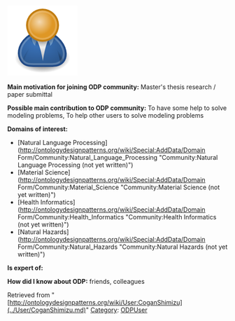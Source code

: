 [![Image:ODPUser.png](../images/a/a6/ODPUser.png)](../Image/ODPUser.png.md "Image:ODPUser.png")




  





__Main motivation for joining ODP community:__ Master's thesis research / paper submittal


__Possible main contribution to ODP community:__ To have some help to solve modeling problems, To help other users to solve modeling problems


__Domains of interest:__



* [Natural Language Processing](http://ontologydesignpatterns.org/wiki/Special:AddData/Domain Form/Community:Natural_Language_Processing "Community:Natural Language Processing (not yet written)")
* [Material Science](http://ontologydesignpatterns.org/wiki/Special:AddData/Domain Form/Community:Material_Science "Community:Material Science (not yet written)")
* [Health Informatics](http://ontologydesignpatterns.org/wiki/Special:AddData/Domain Form/Community:Health_Informatics "Community:Health Informatics (not yet written)")
* [Natural Hazards](http://ontologydesignpatterns.org/wiki/Special:AddData/Domain Form/Community:Natural_Hazards "Community:Natural Hazards (not yet written)")


__Is expert of:__


  

__How did I know about ODP:__ friends, colleagues






Retrieved from "[http://ontologydesignpatterns.org/wiki/User:CoganShimizu](../User/CoganShimizu.md)"
 [Category](http://ontologydesignpatterns.org/wiki/Special:Categories "Special:Categories"): [ODPUser](../Category/ODPUser.md "Category:ODPUser")